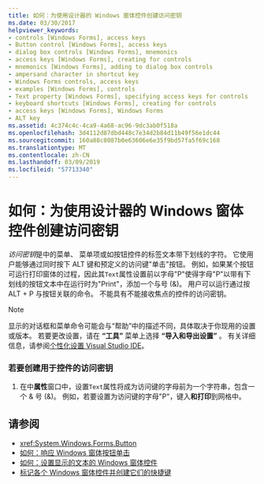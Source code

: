 ```yaml
---
title: 如何：为使用设计器的 Windows 窗体控件创建访问密钥
ms.date: 03/30/2017
helpviewer_keywords:
- controls [Windows Forms], access keys
- Button control [Windows Forms], access keys
- dialog box controls [Windows Forms], mnemonics
- access keys [Windows Forms], creating for controls
- mnemonics [Windows Forms], adding to dialog box controls
- ampersand character in shortcut key
- Windows Forms controls, access keys
- examples [Windows Forms], controls
- Text property [Windows Forms], specifying access keys for controls
- keyboard shortcuts [Windows Forms], creating for controls
- access keys [Windows Forms], Windows Forms
- ALT key
ms.assetid: 4c374c4c-4ca9-4a68-ac96-9dc3ab0f518a
ms.openlocfilehash: 3d4112d87dbd448c7e34d2b84d11b49f56e1dc44
ms.sourcegitcommit: 160a88c8087b0e63606e6e35f9bd57fa5f69c168
ms.translationtype: MT
ms.contentlocale: zh-CN
ms.lasthandoff: 03/09/2019
ms.locfileid: "57713340"
---
```

# <a name="how-to-create-access-keys-for-windows-forms-controls-using-the-designer"></a>如何：为使用设计器的 Windows 窗体控件创建访问密钥
*访问密钥*是中的菜单、 菜单项或如按钮控件的标签文本带下划线的字符。 它使用户能够通过同时按下 ALT 键和预定义的访问键"单击"按钮。 例如，如果某个按钮可运行打印窗体的过程，因此其`Text`属性设置前以字母"P"使得字母"P"以带有下划线的按钮文本中在运行时为"Print"，添加一个与号 (&)。 用户可以运行通过按 ALT + P 与按钮关联的命令。 不能具有不能接收焦点的控件的访问密钥。  
  
> [!NOTE]
>  显示的对话框和菜单命令可能会与“帮助”中的描述不同，具体取决于你现用的设置或版本。 若要更改设置，请在 **“工具”** 菜单上选择 **“导入和导出设置”** 。 有关详细信息，请参阅[个性化设置 Visual Studio IDE](/visualstudio/ide/personalizing-the-visual-studio-ide)。  
  
### <a name="to-create-an-access-key-for-a-control"></a>若要创建用于控件的访问密钥  
  
1.  在中**属性**窗口中，设置`Text`属性将成为访问键的字母前为一个字符串，包含一个 & 号 (&)。 例如，若要设置为访问键的字母"P"，键入**和打印**到网格中。  
  
## <a name="see-also"></a>请参阅
- <xref:System.Windows.Forms.Button>
- [如何：响应 Windows 窗体按钮单击](how-to-respond-to-windows-forms-button-clicks.md)
- [如何：设置显示的文本的 Windows 窗体控件](how-to-set-the-text-displayed-by-a-windows-forms-control.md)
- [标记各个 Windows 窗体控件并创建它们的快捷键](labeling-individual-windows-forms-controls-and-providing-shortcuts-to-them.md)
